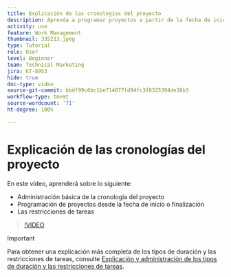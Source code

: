 ```yaml
---
title: Explicación de las cronologías del proyecto
description: Aprenda a programar proyectos a partir de la fecha de inicio o finalización. A continuación, aprenda cómo la duración, los predecesores y las restricciones de tareas afectan al plan de proyecto.
activity: use
feature: Work Management
thumbnail: 335213.jpeg
type: Tutorial
role: User
level: Beginner
team: Technical Marketing
jira: KT-8953
hide: true
doc-type: video
source-git-commit: bbdf99c6bc1be714077fd94fc3f8325394de36b3
workflow-type: tm+mt
source-wordcount: '71'
ht-degree: 100%

---
```


# Explicación de las cronologías del proyecto

En este vídeo, aprenderá sobre lo siguiente:

* Administración básica de la cronología del proyecto
* Programación de proyectos desde la fecha de inicio o finalización
* Las restricciones de tareas

>[!VIDEO](https://video.tv.adobe.com/v/335213/?quality=12&learn=on&enablevpops=1)

>[!IMPORTANT]
>
>Para obtener una explicación más completa de los tipos de duración y las restricciones de tareas, consulte [Explicación y administración de los tipos de duración y las restricciones de tareas](https://experienceleague.adobe.com/docs/workfront-learn/tutorials-workfront/manage-work/intermediate-projects/understand-and-manage-duration-types-and-task-constraints.html?lang=es).

